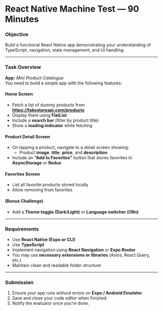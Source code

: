 #  React Native Machine Test — 90 Minutes

### Objective  
Build a functional React Native app demonstrating your understanding of TypeScript, navigation, state management, and UI handling.

---

###  Task Overview  
**App:** *Mini Product Catalogue*  
You need to build a simple app with the following features:

#### Home Screen
- Fetch a list of dummy products from **https://fakestoreapi.com/products**  
- Display them using **FlatList**  
- Include a **search bar** (filter by product title)  
- Show a **loading indicator** while fetching  

####  Product Detail Screen
- On tapping a product, navigate to a detail screen showing:
  - Product **image**, **title**, **price**, and **description**  
- Include an **“Add to Favorites”** button that stores favorites in **AsyncStorage** or **Redux**

####  Favorites Screen
- List all favorite products stored locally  
- Allow removing from favorites  

#### (Bonus Challenge)
- Add a **Theme toggle (Dark/Light)** or **Language switcher (i18n)**

---

###  Requirements
- Use **React Native (Expo or CLI)**  
- Use **TypeScript**  
- Implement navigation using **React Navigation** or **Expo Router**  
- You may use **necessary extensions or libraries** (Axios, React Query, etc.)  
- Maintain clean and readable folder structure  

---

### Submission
1. Ensure your app runs without errors on **Expo / Android Emulator**.
2. Save and close your code editor when finished.
3. Notify the evaluator once you’re done.
